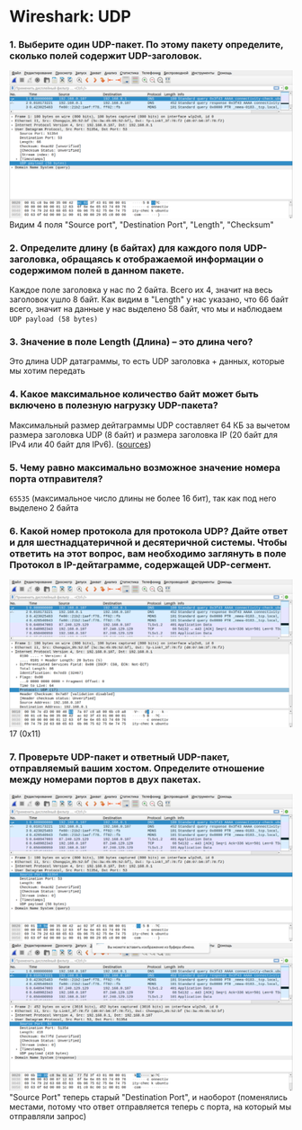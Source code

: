 # Wireshark: UDP
### 1. Выберите один UDP-пакет. По этому пакету определите, сколько полей содержит UDP-заголовок. 
![Image alt](1.png) 
Видим 4 поля "Source port", "Destination Port", "Length", "Checksum"

### 2. Определите длину (в байтах) для каждого поля UDP-заголовка, обращаясь к отображаемой информации о содержимом полей в данном пакете. 
Каждое поле заголовка у нас по 2 байта. Всего их 4, значит на весь заголовок ушло 8 байт. Как видим в "Length" у нас указано, что 66 байт всего, значит на данные у нас выделено 58 байт, что мы и наблюдаем `UDP payload (58 bytes)`

### 3. Значение в поле Length (Длина) – это длина чего? 
Это длина UDP датаграммы, то есть UDP заголовка + данных, которые мы хотим передать

### 4. Какое максимальное количество байт может быть включено в полезную нагрузку UDP-пакета? 
Максимальный размер дейтаграммы UDP составляет 64 КБ за вычетом размера заголовка UDP (8 байт) и размера заголовка IP (20 байт для IPv4 или 40 байт для IPv6). ([sources](https://www.ibm.com/docs/ru/aix/7.2?topic=tuning-udp))

###  5. Чему равно максимально возможное значение номера порта отправителя?
`65535` (максимальное число длины не более 16 бит), так как под него выделено 2 байта

###  6. Какой номер протокола для протокола UDP? Дайте ответ и для шестнадцатеричной и десятеричной системы. Чтобы ответить на этот вопрос, вам необходимо заглянуть в поле Протокол в IP-дейтаграмме, содержащей UDP-сегмент.
![Image alt](2.png) 
17 (0x11)

###  7. Проверьте UDP-пакет и ответный UDP-пакет, отправляемый вашим хостом. Определите отношение между номерами портов в двух пакетах.
![Image alt](3.png) 
![Image alt](4.png) 
"Source Port" теперь старый "Destination Port", и наоборот (поменялись местами, потому что ответ отправляется теперь с порта, на который мы отправляли запрос)